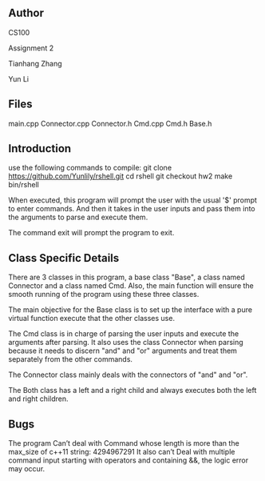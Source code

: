 **Author**
------

CS100

Assignment 2

Tianhang Zhang	

Yun Li

**Files**
-----


main.cpp
Connector.cpp
Connector.h
Cmd.cpp
Cmd.h
Base.h

**Introduction**
---------------
use the following commands to compile:
git clone  https://github.com/Yunlily/rshell.git
cd rshell
git checkout hw2
make
bin/rshell

When executed, this program will prompt the user with the usual '$' prompt to enter commands. And then it takes in the user inputs and pass them into the arguments to parse and execute them.

The command exit will prompt the program to exit.

**Class Specific Details**
----------------------

There are 3 classes in this program, a base class "Base",  a class named Connector and a class named Cmd. Also, the main function will ensure the smooth running of the program using these three classes.

The main objective for the Base class is to set up the interface with a pure virtual function execute that the other classes use. 

The Cmd class is in charge of parsing the user inputs and execute the arguments after parsing. It also uses the class Connector when parsing because it needs to discern "and" and "or" arguments and treat them separately from the other commands.

The Connector class mainly deals with the connectors of "and" and "or".

The Both class has a left and a right child and always executes both the left and right children.

**Bugs**
----

The program Can’t deal with Command whose length is more than the max_size of c++11 string: 4294967291
It also can’t Deal with multiple command input starting with operators and containing &&, the logic error may occur.